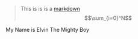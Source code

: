 >This is is is a [markdown](https://home9464.github.io/projects/ml/tensorflow/ensembl/)
$$\sum_{i=0}^N$$

My Name is Elvin The Mighty Boy